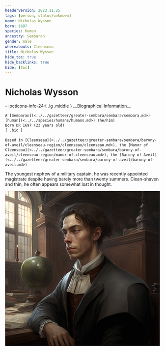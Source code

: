 ```yaml
---
headerVersion: 2023.11.25
tags: [person, status/unknown]
name: Nicholas Wysson
born: 1697
species: human
ancestry: Sembaran
gender: male
whereabouts: Cleenseau
title: Nicholas Wysson
hide_toc: true
hide_backlinks: true
hide: [toc]
---
```

# Nicholas Wysson
<div class="grid cards ext-narrow-margin ext-one-column" markdown>
- :octicons-info-24:{ .lg .middle } __Biographical Information__

    A [Sembaran](<../../gazetteer/greater-sembara/sembara/sembara.md>) [human](<../../species/humans/humans.md>) (he/him)  
    Born DR 1697 (23 years old)  
    { .bio }

    Based in [Cleenseau](<../../gazetteer/greater-sembara/sembara/barony-of-aveil/cleenseau-region/cleenseau/cleenseau.md>), the [Manor of Cleenseau](<../../gazetteer/greater-sembara/sembara/barony-of-aveil/cleenseau-region/manor-of-cleenseau.md>), the [Barony of Aveil](<../../gazetteer/greater-sembara/sembara/barony-of-aveil/barony-of-aveil.md>)
</div>


The youngest nephew of a military captain, he was recently appointed magistrate despite having barely more than twenty summers. Clean-shaven and thin, he often appears somewhat lost in thought.

![Nicholas Wysson](../../assets/nicholas-wysson.png)